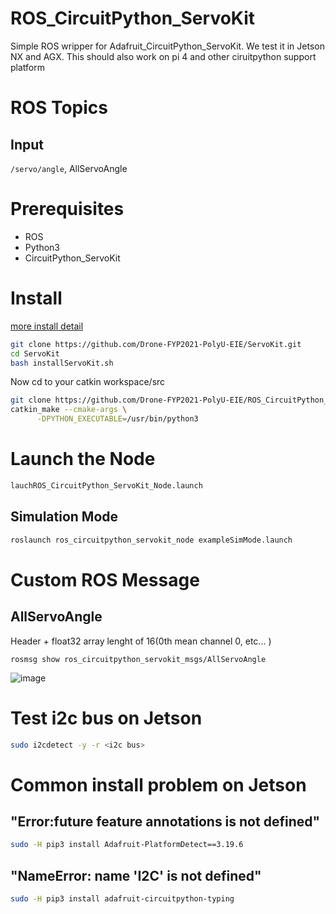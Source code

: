 # ROS_CircuitPython_ServoKit
Simple ROS wripper for Adafruit_CircuitPython_ServoKit. We test it in Jetson NX and AGX. This should also work on pi 4 and other ciruitpython support platform
# ROS Topics
## Input
`/servo/angle`, AllServoAngle       
# Prerequisites
* ROS
* Python3
* CircuitPython_ServoKit
# Install
[more install detail](https://github.com/Drone-FYP2021-PolyU-EIE/ServoKit/blob/master/README.md)
```bash
git clone https://github.com/Drone-FYP2021-PolyU-EIE/ServoKit.git
cd ServoKit
bash installServoKit.sh
```
Now cd to your catkin workspace/src   
```bash
git clone https://github.com/Drone-FYP2021-PolyU-EIE/ROS_CircuitPython_ServoKit.git
catkin_make --cmake-args \
      -DPYTHON_EXECUTABLE=/usr/bin/python3
```   
# Launch the Node
```bash 
lauchROS_CircuitPython_ServoKit_Node.launch
```
## Simulation Mode
```bash
roslaunch ros_circuitpython_servokit_node exampleSimMode.launch
```
# Custom ROS Message
## AllServoAngle
Header + float32 array lenght of 16(0th mean channel 0, etc... )
```
rosmsg show ros_circuitpython_servokit_msgs/AllServoAngle
```
![image](https://user-images.githubusercontent.com/45313904/161604024-01f4141f-3401-474b-a498-2b43a42c7f23.png)

# Test i2c bus on Jetson
```bash
sudo i2cdetect -y -r <i2c bus>
```
# Common install problem on Jetson
## "Error:future feature annotations is not defined"
```bash
sudo -H pip3 install Adafruit-PlatformDetect==3.19.6
```
## "NameError: name 'I2C' is not defined"
```bash
sudo -H pip3 install adafruit-circuitpython-typing
```
